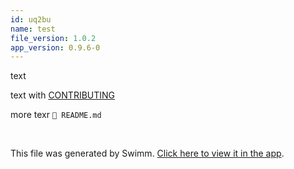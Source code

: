 ```yaml
---
id: uq2bu
name: test
file_version: 1.0.2
app_version: 0.9.6-0
---
```


text

text with [CONTRIBUTING](contributing.593oz.sw.md)

more texr `📄 README.md`

<br/>

This file was generated by Swimm. [Click here to view it in the app](http://localhost:5000/repos/Z2l0aHViJTNBJTNBc3ItZXh0ZW5zaW9uJTNBJTNBZG91ZWs=/docs/uq2bu).